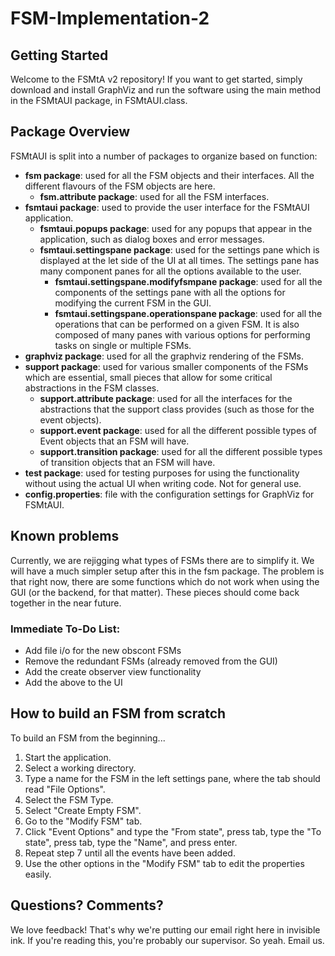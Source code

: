 # FSM-Implementation-2

## Getting Started
Welcome to the FSMtA v2 repository! If you want to get started, simply download and install GraphViz and run the software using the main method in the FSMtAUI package, in FSMtAUI.class.

## Package Overview
FSMtAUI is split into a number of packages to organize based on function:

- **fsm package**: used for all the FSM objects and their interfaces. All the different flavours of the FSM objects are here.
  - **fsm.attribute package**: used for all the FSM interfaces.
- **fsmtaui package**: used to provide the user interface for the FSMtAUI application.
  - **fsmtaui.popups package**: used for any popups that appear in the application, such as dialog boxes and error messages.
  - **fsmtaui.settingspane package**: used for the settings pane which is displayed at the let side of the UI at all times. The settings pane has many component panes for all the options available to the user.
    - **fsmtaui.settingspane.modifyfsmpane package**: used for all the components of the settings pane with all the options for modifying the current FSM in the GUI.
    - **fsmtaui.settingspane.operationspane package**: used for all the operations that can be performed on a given FSM. It is also composed of many panes with various options for performing tasks on single or multiple FSMs.
- **graphviz package**: used for all the graphviz rendering of the FSMs.
- **support package**: used for various smaller components of the FSMs which are essential, small pieces that allow for some critical abstractions in the FSM classes.
  - **support.attribute package**: used for all the interfaces for the abstractions that the support class provides (such as those for the event objects).
  - **support.event package**: used for all the different possible types of Event objects that an FSM will have.
  - **support.transition package**: used for all the different possible types of transition objects that an FSM will have.
- **test package**: used for testing purposes for using the functionality without using the actual UI when writing code. Not for general use.
- **config.properties**: file with the configuration settings for GraphViz for FSMtAUI.

## Known problems
Currently, we are rejigging what types of FSMs there are to simplify it. We will have a much simpler setup after this in the fsm package. The problem is that right now, there are some functions which do not work when using the GUI (or the backend, for that matter). These pieces should come back together in the near future.

### Immediate To-Do List:
- Add file i/o for the new obscont FSMs
- Remove the redundant FSMs (already removed from the GUI)
- Add the create observer view functionality
- Add the above to the UI

## How to build an FSM from scratch
To build an FSM from the beginning...

1. Start the application.
2. Select a working directory.
3. Type a name for the FSM in the left settings pane, where the tab should read "File Options".
4. Select the FSM Type.
5. Select "Create Empty FSM".
6. Go to the "Modify FSM" tab.
7. Click "Event Options" and type the "From state", press tab, type the "To state", press tab, type the "Name", and press enter.
8. Repeat step 7 until all the events have been added.
9. Use the other options in the "Modify FSM" tab to edit the properties easily.

## Questions? Comments?
We love feedback! That's why we're putting our email right here in invisible ink. If you're reading this, you're probably our supervisor. So yeah. Email us.
